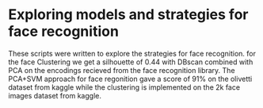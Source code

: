 # Exploring models and strategies for face recognition
These scripts were written to explore the strategies for face recognition. for the face Clustering we get a silhouette of 0.44 with DBscan combined with PCA on the encodings recieved from the face recognition library. The PCA+SVM approach for face regonition gave a score of 91% on the olivetti dataset from kaggle while the clustering is implemented on the 2k face images dataset from kaggle.
